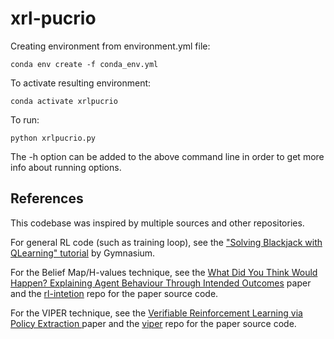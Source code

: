 # xrl-pucrio

Creating environment from environment.yml file:
```
conda env create -f conda_env.yml
```

To activate resulting environment: 
```
conda activate xrlpucrio
```

To run:
```
python xrlpucrio.py
```

The -h option can be added to the above command line in order to get more info about running options.

## References

This codebase was inspired by multiple sources and other repositories.

For general RL code (such as training loop), see the ["Solving Blackjack with QLearning" tutorial](https://gymnasium.farama.org/tutorials/training_agents/blackjack_tutorial/) by Gymnasium.

For the Belief Map/H-values technique, see the [What Did You Think Would Happen? Explaining Agent Behaviour Through Intended Outcomes](https://arxiv.org/abs/2011.05064) paper and the [rl-intetion](https://github.com/hmhyau/rl-intention/) repo for the paper source code.

For the VIPER technique, see the [Verifiable Reinforcement Learning via Policy Extraction
](https://arxiv.org/abs/1805.08328) paper and the [viper](https://github.com/obastani/viper) repo for the paper source code.